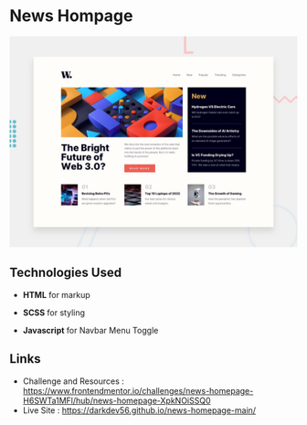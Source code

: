 # News Hompage

![Design preview for the News Homepage coding challenge](./design/desktop-preview.jpg)

## Technologies Used

- **HTML** for markup

- **SCSS** for styling

- **Javascript** for Navbar Menu Toggle

## Links

- Challenge and Resources : https://www.frontendmentor.io/challenges/news-homepage-H6SWTa1MFl/hub/news-homepage-XpkNOiSSQ0
- Live Site : https://darkdev56.github.io/news-homepage-main/
